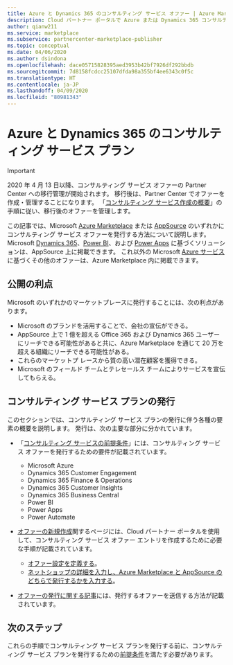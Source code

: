 ```yaml
---
title: Azure と Dynamics 365 のコンサルティング サービス オファー | Azure Marketplace
description: Cloud パートナー ポータルで Azure または Dynamics 365 コンサルティング サービス プランを定義および発行するためのガイド。
author: qianw211
ms.service: marketplace
ms.subservice: partnercenter-marketplace-publisher
ms.topic: conceptual
ms.date: 04/06/2020
ms.author: dsindona
ms.openlocfilehash: dace05715828395aed3953b42bf7926df292bbdb
ms.sourcegitcommit: 7d8158fcdcc25107dfda98a355bf4ee6343c0f5c
ms.translationtype: HT
ms.contentlocale: ja-JP
ms.lasthandoff: 04/09/2020
ms.locfileid: "80981343"
---
```

# <a name="azure-and-dynamics-365-consulting-service-offer"></a>Azure と Dynamics 365 のコンサルティング サービス プラン

>[!Important]
>2020 年 4 月 13 日以降、コンサルティング サービス オファーの Partner Center への移行管理が開始されます。 移行後は、Partner Center でオファーを作成・管理することになります。 「[コンサルティング サービス作成の概要](https://aka.ms/AzureCreateConsultingService)」の手順に従い、移行後のオファーを管理します。

この記事では、Microsoft <a href="https://azuremarketplace.microsoft.com">Azure Marketplace</a> または <a href="https://appsource.microsoft.com">AppSource</a> のいずれかにコンサルティング サービス オファーを発行する方法について説明します。 Microsoft <a href="https://dynamics.microsoft.com">Dynamics 365</a>、<a href="https://powerbi.microsoft.com">Power BI</a>、および <a href="https://powerapps.microsoft.com">Power Apps</a> に基づくソリューションは、AppSource 上に掲載できます。 これ以外の Microsoft <a href="https://azure.microsoft.com/services">Azure サービス</a>に基づくその他のオファーは、Azure Marketplace 内に掲載できます。

## <a name="publishing-benefits"></a>公開の利点

Microsoft のいずれかのマーケットプレースに発行することには、次の利点があります。

- Microsoft のブランドを活用することで、会社の宣伝ができる。
- AppSource 上で 1 億を超える Office 365 および Dynamics 365 ユーザーにリーチできる可能性があると共に、Azure Marketplace を通じて 20 万を超える組織にリーチできる可能性がある。
- これらのマーケットプ レースから質の高い潜在顧客を獲得できる。
- Microsoft のフィールド チームとテレセールス チームによりサービスを宣伝してもらえる。

## <a name="publish-a-consulting-service-offer"></a>コンサルティング サービス プランの発行

このセクションでは、コンサルティング サービス プランの発行に伴う各種の要素の概要を説明します。 発行は、次の主要な部分に分かれています。

- 「[コンサルティング サービスの前提条件](./cpp-consulting-service-prerequisites.md)」には、コンサルティング サービス オファーを発行するための要件が記載されています。
 
    - Microsoft Azure
    - Dynamics 365 Customer Engagement 
    - Dynamics 365 Finance & Operations 
    - Dynamics 365 Customer Insights
    - Dynamics 365 Business Central 
    - Power BI 
    - Power Apps
    - Power Automate
- [オファーの新規作成](./cpp-consulting-service-create-offer.md)関するページには、Cloud パートナー ポータルを使用して、コンサルティング サービス オファー エントリを作成するために必要な手順が記載されています。
    - [オファー設定を定義する](./cpp-consulting-service-define-offer-settings.md)。
    - [ネットショップの詳細を入力し、Azure Marketplace と AppSource のどちらで発行するかを入力する](./cpp-consulting-service-storefront-details.md)。
- [オファーの発行に関する記事](./cpp-consulting-service-publish-offer.md)には、発行するオファーを送信する方法が記載されています。

## <a name="next-steps"></a>次のステップ

これらの手順でコンサルティング サービス プランを発行する前に、コンサルティング サービス プランを発行するための[前提条件](./cpp-consulting-service-prerequisites.md)を満たす必要があります。
